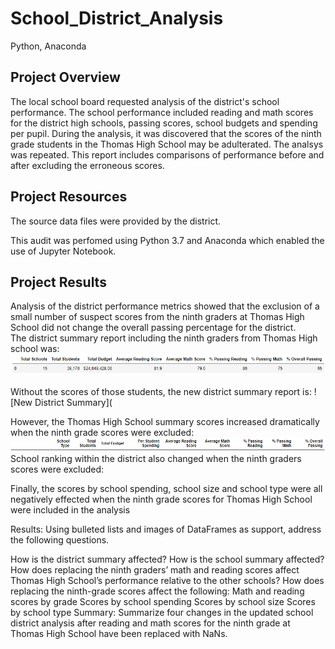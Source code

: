 # School_District_Analysis
Python, Anaconda
## Project Overview
The local school board requested analysis of the district's school performance. The school performance included reading and math scores for the district high schools, passing scores, school budgets and spending per pupil. During the analysis, it was discovered that the scores of the ninth grade students in the Thomas High School may be adulterated. The analsys was repeated. This report includes comparisons of performance before and after excluding the erroneous scores.  

## Project Resources

The source data files were provided by the district.

This audit was perfomed using Python 3.7 and Anaconda which enabled the use of Jupyter Notebook. 

## Project Results
Analysis of the district performance metrics showed that the exclusion of a small number of suspect scores from the ninth graders at Thomas High School did not change the overall passing percentage for the district.  
The district summary report including the ninth graders from Thomas High school was:
![Original District Summary](https://github.com/Bscheinin/School_District_Analysis/blob/main/Resources/Original%20District%20Summary.PNG)

Without the scores of those students, the new district summary report is:
![New District Summary](

However, the Thomas High School summary scores increased dramatically when the ninth grade scores were excluded:
![Header](https://github.com/Bscheinin/School_District_Analysis/blob/main/Resources/Summary%20header.PNG)
School ranking within the district also changed when the ninth graders scores were excluded:

Finally, the scores by school spending, school size and school type were all negatively effected when the ninth grade scores for Thomas High School were included in the analysis

Results: Using bulleted lists and images of DataFrames as support, address the following questions.

How is the district summary affected?
How is the school summary affected?
How does replacing the ninth graders’ math and reading scores affect Thomas High School’s performance relative to the other schools?
How does replacing the ninth-grade scores affect the following:
Math and reading scores by grade
Scores by school spending
Scores by school size
Scores by school type
Summary: Summarize four changes in the updated school district analysis after reading and math scores for the ninth grade at Thomas High School have been replaced with NaNs.
